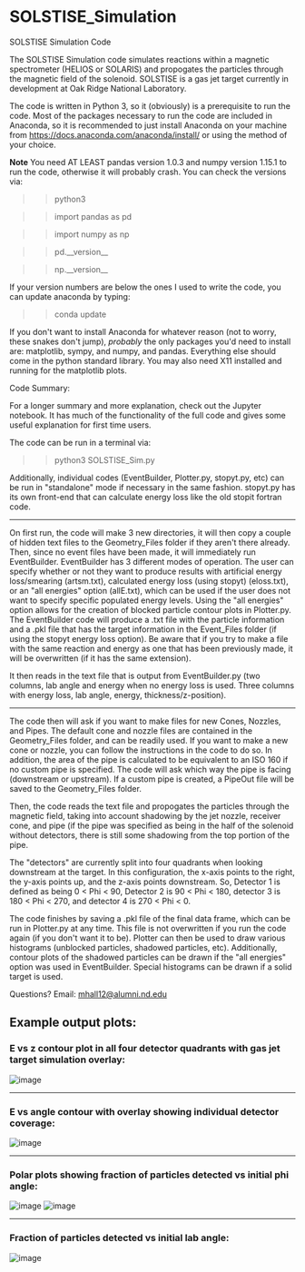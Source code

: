 # SOLSTISE_Simulation
SOLSTISE Simulation Code

The SOLSTISE Simulation code simulates reactions within a magnetic spectrometer (HELIOS or SOLARIS) and propogates the particles through the magnetic field of the solenoid. SOLSTISE is a gas jet target currently in development at Oak Ridge National Laboratory. 

The code is written in Python 3, so it (obviously) is a prerequisite to run the code. Most of the packages necessary to run the code are included in Anaconda, so it is recommended to just install Anaconda on your machine from https://docs.anaconda.com/anaconda/install/ or using the method of your choice. 

**Note** You need AT LEAST pandas version 1.0.3 and numpy version 1.15.1 to run the code, otherwise it will probably crash. You can check the versions via:

>>python3

>>import pandas as pd

>>import numpy as np

>>pd.\_\_version\_\_

>>np.\_\_version\_\_

If your version numbers are below the ones I used to write the code, you can update anaconda by typing:
>>conda update

If you don't want to install Anaconda for whatever reason (not to worry, these snakes don't jump), *probably* the only packages you'd need to install are: matplotlib, sympy, and numpy, and pandas. Everything else should come in the python standard library. You may also need X11 installed and running for the matplotlib plots. 

Code Summary:

For a longer summary and more explanation, check out the Jupyter notebook. It has much of the functionality of the full code and gives some useful explanation for first time users.

The code can be run in a terminal via:

>>python3 SOLSTISE_Sim.py

Additionally, individual codes (EventBuilder, Plotter.py, stopyt.py, etc) can be run in "standalone" mode if necessary in the same fashion. stopyt.py has its own front-end that can calculate energy loss like the old stopit fortran code. 

***

On first run, the code will make 3 new directories, it will then copy a couple of hidden text files to the Geometry_Files folder if they aren't there already. Then, since no event files have been made, it will immediately run EventBuilder. EventBuilder has 3 different modes of operation. The user can specify whether or not they want to produce results with artificial energy loss/smearing (artsm.txt), calculated energy loss (using stopyt) (eloss.txt), or an "all energies" option (allE.txt), which can be used if the user does not want to specify specific populated energy levels. Using the "all energies" option allows for the creation of blocked particle contour plots in Plotter.py. The EventBuilder code will produce a .txt file with the particle information and a .pkl file that has the target information in the Event_Files folder (if using the stopyt energy loss option). Be aware that if you try to make a file with the same reaction and energy as one that has been previously made, it will be overwritten (if it has the same extension).

It then reads in the text file that is output from EventBuilder.py (two columns, lab angle and energy when no energy loss is used. Three columns with energy loss, lab angle, energy, thickness/z-position). 

***

The code then will ask if you want to make files for new Cones, Nozzles, and Pipes. The default cone and nozzle files are contained in the Geometry_Files folder, and can be readily used. If you want to make a new cone or nozzle, you can follow the instructions in the code to do so. In addition, the area of the pipe is calculated to be equivalent to an ISO 160 if no custom pipe is specified. The code will ask which way the pipe is facing (downstream or upstream). If a custom pipe is created, a PipeOut file will be saved to the Geometry_Files folder.

Then, the code reads the text file and propogates the particles through the magnetic field, taking into account shadowing by the jet nozzle, receiver cone, and pipe (if the pipe was specified as being in the half of the solenoid without detectors, there is still some shadowing from the top portion of the pipe. 

The "detectors" are currently split into four quadrants when looking downstream at the target. In this configuration, the x-axis points to the right, the y-axis points up, and the z-axis points downstream. So, Detector 1 is defined as being 0 < Phi < 90, Detector 2 is 90 < Phi < 180, detector 3 is 180 < Phi < 270, and detector 4 is 270 < Phi < 0.

The code finishes by saving a .pkl file of the final data frame, which can be run in Plotter.py at any time. This file is not overwritten if you run the code again (if you don't want it to be). Plotter can then be used to draw various histograms (unblocked particles, shadowed particles, etc). Additionally, contour plots of the shadowed particles can be drawn if the "all energies" option was used in EventBuilder. Special histograms can be drawn if a solid target is used. 

Questions? Email: mhall12@alumni.nd.edu

## Example output plots:

### E vs z contour plot in all four detector quadrants with gas jet target simulation overlay:
![image](https://user-images.githubusercontent.com/13751793/101208487-e0f22980-3637-11eb-9b66-1aeb7a275d35.png)
***
### E vs angle contour with overlay showing individual detector coverage:
![image](https://user-images.githubusercontent.com/13751793/101209935-46dfb080-363a-11eb-90a8-d45233f320d8.png)
***
### Polar plots showing fraction of particles detected vs initial phi angle:
![image](https://user-images.githubusercontent.com/13751793/101208830-5c53db00-3638-11eb-9782-bc7772248802.png)
![image](https://user-images.githubusercontent.com/13751793/101209060-bd7bae80-3638-11eb-9b44-0184a06b62e3.png)
***
### Fraction of particles detected vs initial lab angle:
![image](https://user-images.githubusercontent.com/13751793/101209193-fe73c300-3638-11eb-8d19-03f6229cf08d.png)



